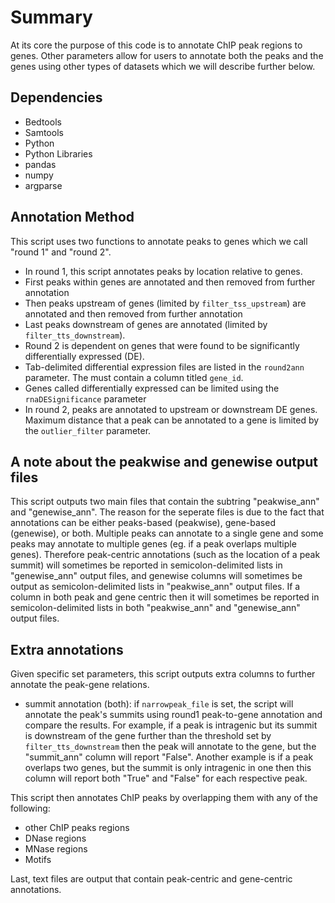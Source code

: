 # Summary

At its core the purpose of this code is to annotate ChIP peak regions to 
genes. Other parameters allow for users to annotate both the peaks and the 
genes using other types of datasets which we will describe further below.

## Dependencies

* Bedtools
* Samtools
* Python
* Python Libraries
 * pandas
 * numpy
 * argparse

## Annotation Method

This script uses two functions to annotate peaks to genes which we call 
"round 1" and "round 2". 
* In round 1, this script annotates peaks by location relative to genes. 
 * First peaks within genes are annotated and then removed from further 
 annotation
 * Then peaks upstream of genes (limited by `filter_tss_upstream`) are 
 annotated and then removed from further annotation
 * Last peaks downstream of genes are annotated (limited by 
 `filter_tts_downstream`). 
* Round 2 is dependent on genes that were found to be significantly 
differentially expressed (DE). 
 * Tab-delimited differential expression files are listed in the `round2ann` 
parameter. The must contain a column titled `gene_id`.
 * Genes called differentially expressed can be limited using the 
 `rnaDESignificance` parameter
 * In round 2, peaks are annotated to upstream or downstream DE 
genes. Maximum distance that a peak can be annotated to a gene is limited 
by the `outlier_filter` parameter. 

## A note about the peakwise and genewise output files

This script outputs two main files that contain the subtring "peakwise_ann" and 
"genewise_ann". The reason for the seperate files is due to the fact that 
annotations can be either peaks-based (peakwise), gene-based (genewise), 
or both. Multiple peaks can annotate to a single gene and some peaks may annotate to multiple genes (eg. if a peak overlaps multiple genes). Therefore peak-centric 
annotations (such as the location of a peak summit) will sometimes be reported 
in semicolon-delimited lists in "genewise_ann" output files, and genewise 
columns will sometimes be output as semicolon-delimited lists in "peakwise_ann" output files. If a column in both peak and gene centric then it will sometimes
be reported in semicolon-delimited lists in both "peakwise_ann" and 
"genewise_ann" output files.

## Extra annotations

Given specific set parameters, this script outputs extra columns to 
further annotate the peak-gene relations. 

* summit annotation (both): if `narrowpeak_file` is set, the script will 
annotate the peak's summits using round1 peak-to-gene annotation and 
compare the results. For example, if a peak is intragenic but its 
summit is downstream of the gene further than the threshold set 
by `filter_tts_downstream` then the peak will annotate to the gene, 
but the "summit_ann" column will report "False". Another example is if 
a peak overlaps two genes, but the summit is only intragenic in one then
this column will report both "True" and "False" for each respective peak.


This script then annotates ChIP peaks by overlapping them with
any of the following: 
* other ChIP peaks regions
* DNase regions
* MNase regions
* Motifs

Last, text files are output that contain peak-centric and gene-centric annotations.


